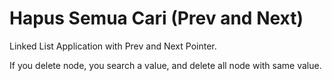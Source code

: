 # Hapus Semua Cari (Prev and Next)
Linked List Application with Prev and Next Pointer.

If you delete node, you search a value, and delete all node with same value.
